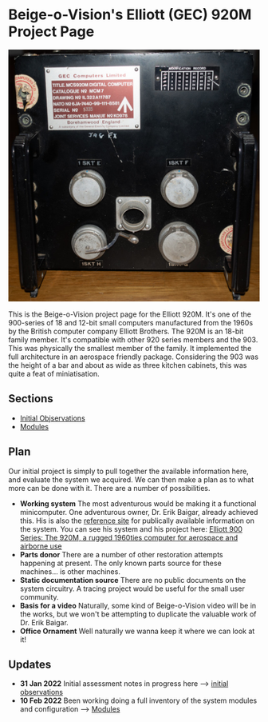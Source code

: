 # Beige-o-Vision's Elliott (GEC) 920M Project Page
![](img/faceplate.jpg)

This is the Beige-o-Vision project page for the Elliott 920M.  It's one of the 900-series of 18 and 12-bit small computers manufactured from the 1960s by the British computer company Elliott Brothers. The 920M is an 18-bit family member. It's compatible with other 920 series members and the 903. This was physically the smallest member of the family. It implemented the full architecture in an aerospace friendly package. Considering the 903 was the height of a bar and about as wide as three kitchen cabinets, this was quite a feat of miniatisation.

## Sections

- [Initial Objservations](initial-observations.md)
- [Modules](modules.md)

## Plan

Our initial project is simply to pull together the available information here, and evaluate the system we acquired. We can then make a plan as to what more can be done with it. There are a number of possibilities. 

- **Working system**
  The most adventurous would be making it a functional minicomputer. One adventurous owner, Dr. Erik Baigar, already achieved this. His is also the [reference site](http://www.programmer-electronic-control.de/index.html#BIGBROTHER) for publically available information on the system.  You can see his system and his project here: [Elliott 900 Series: The 920M, a rugged 1960ties computer for aerospace and airborne use](https://www.youtube.com/watch?v=v-gF5g0nnoE)
- **Parts donor**
  There are a number of other restoration attempts happening at present. The only known parts source for these machines... is other machines.
- **Static documentation source** 
  There are no public documents on the system circuitry. A tracing project would be useful for the small user community.
- **Basis for a video**
  Naturally, some kind of Beige-o-Vision video will be in the works, but we won't be attempting to duplicate the valuable work of Dr. Erik Baigar. 
- **Office Ornament**
  Well naturally we wanna keep it where we can look at it!

## Updates

- **31 Jan 2022** Initial assessment notes in progress here --> [initial observations](initial-observations.md)
- **10 Feb 2022** Been working doing a full inventory of the system modules and configuration --> [Modules](modules.md)


